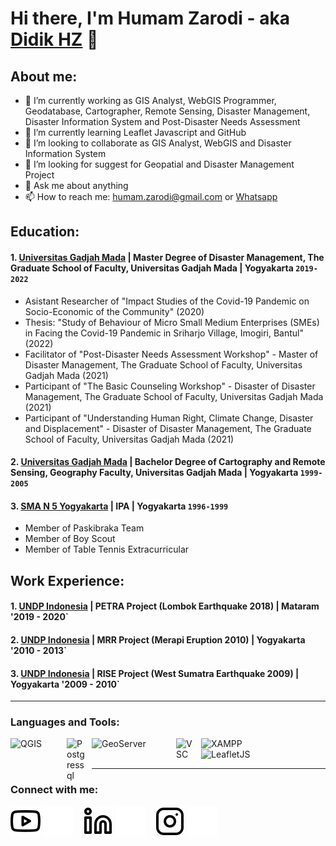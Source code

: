 # Hi there, I'm Humam Zarodi - aka [Didik HZ](https://www.instagram.com/humam.zarodi/) 👋
## About me:
- 🔭 I’m currently working as GIS Analyst, WebGIS Programmer, Geodatabase, Cartographer, Remote Sensing, Disaster Management, Disaster Information System and Post-Disaster
 Needs Assessment
- 🌱 I’m currently learning Leaflet Javascript and GitHub
- 👯 I’m looking to collaborate as GIS Analyst, WebGIS and Disaster Information System
- 🤔 I’m looking for suggest for Geopatial and Disaster Management Project
- 💬 Ask me about anything
- 📫 How to reach me: humam.zarodi@gmail.com or [Whatsapp](https://wa.me/+6281328781680)

## Education:

#### 1. [Universitas Gadjah Mada](https://www.pasca.ugm.ac.id/v3.0/id/) | Master Degree of Disaster Management, The Graduate School of Faculty, Universitas Gadjah Mada | Yogyakarta `2019-2022`
   - Asistant Researcher of "Impact Studies of the Covid-19 Pandemic on Socio-Economic of the Community" (2020)
   - Thesis: "Study of Behaviour of Micro Small Medium Enterprises (SMEs) in Facing the Covid-19 Pandemic in Sriharjo Village, Imogiri, Bantul" (2022)
   - Facilitator of "Post-Disaster Needs Assessment Workshop" - Master of Disaster Management, The Graduate School of Faculty, Universitas Gadjah Mada (2021)
   - Participant of "The Basic Counseling Workshop" - Disaster of Disaster Management, The Graduate School of Faculty, Universitas Gadjah Mada (2021)
   - Participant of "Understanding Human Right, Climate Change, Disaster and Displacement" - Disaster of Disaster Management, The Graduate School of Faculty, Universitas Gadjah Mada (2021)

#### 2. [Universitas Gadjah Mada](https://geo.ugm.ac.id/) | Bachelor Degree of Cartography and Remote Sensing, Geography Faculty, Universitas Gadjah Mada | Yogyakarta `1999-2005`

 #### 3. [SMA N 5 Yogyakarta](http://sman5yk.sch.id/) | IPA | Yogyakarta `1996-1999`
   - Member of Paskibraka Team
   - Member of Boy Scout 
   - Member of Table Tennis Extracurricular

## Work Experience:
#### 1. [UNDP Indonesia](https://www.undp.org/id/indonesia) | PETRA Project (Lombok Earthquake 2018) | Mataram '2019 - 2020`
  
#### 2. [UNDP Indonesia](https://www.undp.org/id/indonesia) | MRR Project (Merapi Eruption 2010) | Yogyakarta '2010 - 2013`

#### 3. [UNDP Indonesia](https://www.undp.org/id/indonesia) | RISE Project (West Sumatra Earthquake 2009) | Yogyakarta '2009 - 2010`

---

### Languages and Tools:

[<img align="left" alt="QGIS" width="80px" src="https://upload.wikimedia.org/wikipedia/commons/c/c2/QGIS_logo%2C_2017.svg" style="padding-right:10px;" />][webdev]
[<img align="left" alt="Postgressql" width="30px" src="https://upload.wikimedia.org/wikipedia/commons/thumb/2/29/Postgresql_elephant.svg/233px-Postgresql_elephant.svg.png" style="padding-right:10px;" />][webdev]
[<img align="left" alt="GeoServer" width="125px" src="https://upload.wikimedia.org/wikipedia/fr/7/7c/Logo_Geoserver.png" style="padding-right:10px;" />][webdev]
[<img align="left" alt="VSC" width="30px" src="https://upload.wikimedia.org/wikipedia/commons/9/9a/Visual_Studio_Code_1.35_icon.svg" style="padding-right:10px;" />][webdev]
[<img align="left" alt="XAMPP" width="100px" src="https://upload.wikimedia.org/wikipedia/commons/0/03/Xampp_logo.svg" style="padding-right:10px;" />][webdev]
[<img align="left" alt="LeafletJS" width="100px" src="https://upload.wikimedia.org/wikipedia/commons/thumb/1/13/Leaflet_logo.svg/320px-Leaflet_logo.svg.png" style="padding-right:0px;" />][webdev]

<br />
<br />

---
### Connect with me:

[![website](./img/youtube-light.svg)](https://www.youtube.com/channel/UCCBZckxil_BDYtPLER2IRsw#gh-light-mode-only)
[![website](./img/youtube-dark.svg)](https://www.youtube.com/channel/UCCBZckxil_BDYtPLER2IRsw#gh-dark-mode-only)
&nbsp;&nbsp;
[![website](./img/linkedin-light.svg)](https://id.linkedin.com/in/humamzarodi#gh-light-mode-only)
[![website](./img/linkedin-dark.svg)](https://id.linkedin.com/in/humamzarodi#gh-dark-mode-only)
&nbsp;&nbsp;
[![website](./img/instagram-light.svg)](https://www.instagram.com/humam.zarodi#gh-light-mode-only)
[![website](./img/instagram-dark.svg)](https://www.instagram.com/humam.zarodi#gh-dark-mode-only)



[webdev]: https://github.com/humamzarodi/humamzarodi
